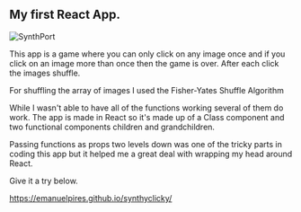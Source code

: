 ## My first React App.





![SynthPort](https://user-images.githubusercontent.com/43054091/58115873-ff651100-7bc8-11e9-99d7-a21dfde3c34b.png)

This app is a game where you can only click on any image once and if you click on an image more than once then the game is over. After each click the images shuffle.

For shuffling the array of images I used the Fisher-Yates Shuffle Algorithm

While I wasn't able to have all of the functions working several of them do work. The app is made in React so it's made up of a Class component and two functional components children and grandchildren.

Passing functions as props two levels down was one of the tricky parts in coding this app but it helped me a great deal with wrapping my head around React.

Give it a try below.

https://emanuelpires.github.io/synthyclicky/


